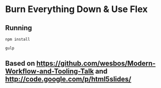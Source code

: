# Burn Everything Down & Use Flex

## Running

	npm install

	gulp

## Based on https://github.com/wesbos/Modern-Workflow-and-Tooling-Talk and http://code.google.com/p/html5slides/
